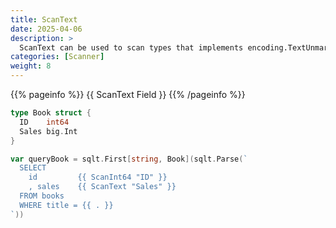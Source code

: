 ```yaml
---
title: ScanText
date: 2025-04-06
description: >
  ScanText can be used to scan types that implements encoding.TextUnmarshaler.
categories: [Scanner]
weight: 8
---
```


{{% pageinfo %}}
{{ ScanText Field }}
{{% /pageinfo %}}

```go
type Book struct {
  ID    int64
  Sales big.Int
}

var queryBook = sqlt.First[string, Book](sqlt.Parse(`
  SELECT
    id         {{ ScanInt64 "ID" }}
    , sales    {{ ScanText "Sales" }}
  FROM books
  WHERE title = {{ . }}
`))
```
